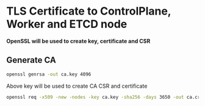 # TLS Certificate to ControlPlane, Worker and ETCD node

**OpenSSL will be used to create key, certificate and CSR**


## Generate CA 


```bash
openssl genrsa -out ca.key 4096
```

Above key will be used to create CA CSR and certificate

```bash
openssl req -x509 -new -nodes -key ca.key -sha256 -days 3650 -out ca.crt -config openssl.cnf
```

